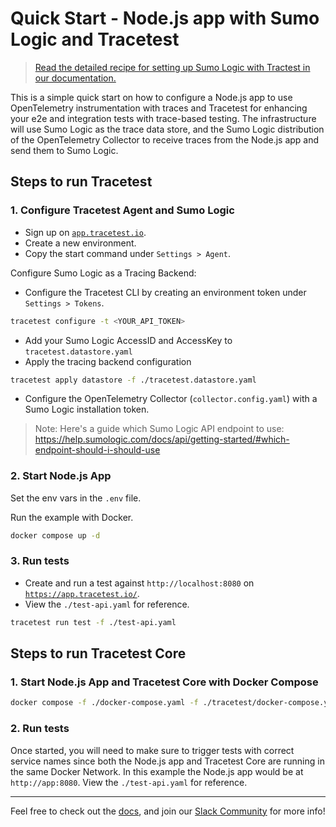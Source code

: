 # Quick Start - Node.js app with Sumo Logic and Tracetest

> [Read the detailed recipe for setting up Sumo Logic with Tractest in our documentation.](https://docs.tracetest.io/examples-tutorials/recipes/running-tracetest-with-sumologic)

This is a simple quick start on how to configure a Node.js app to use OpenTelemetry instrumentation with traces and Tracetest for enhancing your e2e and integration tests with trace-based testing. The infrastructure will use Sumo Logic as the trace data store, and the Sumo Logic distribution of the OpenTelemetry Collector to receive traces from the Node.js app and send them to Sumo Logic.

## Steps to run Tracetest

### 1. Configure Tracetest Agent and Sumo Logic

- Sign up on [`app.tracetest.io`](https://app.tracetest.io).
- Create a new environment.
- Copy the start command under `Settings > Agent`.

Configure Sumo Logic as a Tracing Backend:

- Configure the Tracetest CLI by creating an environment token under `Settings > Tokens`.

```bash
tracetest configure -t <YOUR_API_TOKEN>
```

- Add your Sumo Logic AccessID and AccessKey to `tracetest.datastore.yaml`
- Apply the tracing backend configuration

```bash
tracetest apply datastore -f ./tracetest.datastore.yaml
```

- Configure the OpenTelemetry Collector (`collector.config.yaml`) with a Sumo Logic installation token.

> Note: Here's a guide which Sumo Logic API endpoint to use: https://help.sumologic.com/docs/api/getting-started/#which-endpoint-should-i-should-use

### 2. Start Node.js App

Set the env vars in the `.env` file.

Run the example with Docker.

```bash
docker compose up -d
```

### 3. Run tests

- Create and run a test against `http://localhost:8080` on [`https://app.tracetest.io/`](https://app.tracetest.io/).
- View the `./test-api.yaml` for reference.

```bash
tracetest run test -f ./test-api.yaml
```

## Steps to run Tracetest Core

### 1. Start Node.js App and Tracetest Core with Docker Compose

```bash
docker compose -f ./docker-compose.yaml -f ./tracetest/docker-compose.yaml up --build
```

### 2. Run tests

Once started, you will need to make sure to trigger tests with correct service names since both the Node.js app and Tracetest Core are running in the same Docker Network. In this example the Node.js app would be at `http://app:8080`. View the `./test-api.yaml` for reference.

---

Feel free to check out the [docs](https://docs.tracetest.io/), and join our [Slack Community](https://dub.sh/tracetest-community) for more info!
